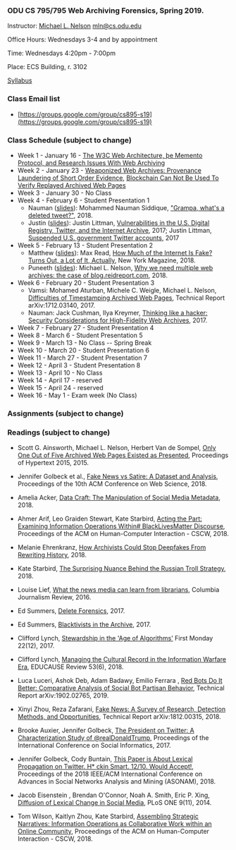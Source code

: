 ### ODU CS 795/795 Web Archiving Forensics, Spring 2019.
Instructor: [Michael L. Nelson](http://www.cs.odu.edu/~mln/) <mln@cs.odu.edu> 

Office Hours: Wednesdays 3-4 and by appointment

Time: Wednesdays 4:20pm - 7:00pm

Place: ECS Building, r. 3102

[Syllabus](https://raw.githubusercontent.com/phonedude/cs895-s19/master/syllabus.txt)

### Class Email list
* [https://groups.google.com/group/cs895-s19](https://groups.google.com/group/cs895-s19)

### Class Schedule (subject to change)
* Week 1 - January 16 - [The W3C Web Architecture, þe Memento Protocol, and Research Issues With Web Archiving](https://raw.githubusercontent.com/phonedude/cs895-s19/master/slides/week-01-web-arch-memento.pptx)
* Week 2 - January 23 - [Weaponized Web Archives: Provenance Laundering of Short Order Evidence](https://www.slideshare.net/phonedude/weaponized-web-archives-provenance-laundering-of-short-order-evidence-121503918), [Blockchain Can Not Be Used To Verify Replayed Archived Web Pages](https://www.slideshare.net/phonedude/blockchain-can-not-be-used-to-verify-replayed-archived-web-pages-125618706)
* Week 3 - January 30 - No Class
* Week 4 - February 6 - Student Presentation 1
  * Nauman ([slides](https://github.com/phonedude/cs895-s19/blob/master/assignments/siddique/week-04-presentation/GrampaDeletedTweets.pptx)): Mohammed Nauman Siddique, ["Grampa, what's a deleted tweet?"](https://ws-dl.blogspot.com/2018/04/2018-04-23-grampa-whats-deleted-tweet.html), 2018.
  * Justin ([slides](https://github.com/phonedude/cs895-s19/blob/master/assignments/whitlock/week-04-presentation/GovAccountVulnerabilities.pptx)): Justin Littman, [Vulnerabilities in the U.S. Digital Registry, Twitter, and the Internet Archive](https://gwu-libraries.github.io/sfm-ui/posts/2017-11-06-vulnerabilities), 2017; Justin Littman, [Suspended U.S. government Twitter accounts](https://gwu-libraries.github.io/sfm-ui/posts/2017-11-04-digital-registry), 2017
* Week 5 - February 13 - Student Presentation 2
  * Matthew ([slides](https://github.com/phonedude/cs895-s19/blob/master/assignments/stevenson/week-05-presentation/HowMuchoftheInternetIsFake.pptx)): Max Read, [How Much of the Internet Is Fake? Turns Out, a Lot of It, Actually](http://nymag.com/intelligencer/2018/12/how-much-of-the-internet-is-fake.html), New York Magazine, 2018.
  * Puneeth ([slides](https://github.com/phonedude/cs895-s19/blob/master/assignments/bikkasandra/week-05-presentation/WhyDoWeNeedMultipleWebArchives.pptx)):  Michael L. Nelson, [Why we need multiple web archives: the case of blog.reidreport.com](https://ws-dl.blogspot.com/2018/04/2018-04-24-why-we-need-multiple-web.html), 2018.
* Week 6 - February 20 - Student Presentation 3
  * Vamsi: Mohamed Aturban, Michele C. Weigle, Michael L. Nelson, [Difficulties of Timestamping Archived Web Pages](https://arxiv.org/abs/1712.03140), Technical Report arXiv:1712.03140, 2017.
  * Nauman: Jack Cushman, Ilya Kreymer, [Thinking like a hacker: Security Considerations for High-Fidelity Web Archives](http://labs.rhizome.org/presentations/security.html), 2017.
* Week 7 - February 27 - Student Presentation 4
* Week 8 - March 6 - Student Presentation 5
* Week 9 - March 13 - No Class -- Spring Break
* Week 10 - March 20 - Student Presentation 6
* Week 11 - March 27 - Student Presentation 7
* Week 12 - April 3 - Student Presentation 8
* Week 13 - April 10 - No Class
* Week 14 - April 17 - reserved
* Week 15 - April 24 - reserved
* Week 16 - May 1 - Exam week (No Class)

### Assignments (subject to change)

### Readings (subject to change)


* Scott G. Ainsworth, Michael L. Nelson, Herbert Van de Sompel, [Only One Out of Five Archived Web Pages Existed as Presented](https://ws-dl.blogspot.com/2015/12/2015-12-08-evaluating-temporal.html), Proceedings of Hypertext 2015, 2015.

* Jennifer Golbeck et al., [Fake News vs Satire: A Dataset and Analysis](https://github.com/jgolbeck/fakenews), Proceedings of the 10th ACM Conference on Web Science, 2018.

* Amelia Acker, [Data Craft: The Manipulation of Social Media Metadata](https://datasociety.net/output/data-craft/), 2018.

* Ahmer Arif, Leo Graiden Stewart, Kate Starbird, [Acting the Part: Examining Information Operations Within# BlackLivesMatter Discourse](https://doi.org/10.1145/3274289), Proceedings of the ACM on Human-Computer Interaction - CSCW, 2018.

* Melanie Ehrenkranz, [How Archivists Could Stop Deepfakes From Rewriting History](https://gizmodo.com/how-archivists-could-stop-deepfakes-from-rewriting-hist-1829666009), 2018.

* Kate Starbird, [The Surprising Nuance Behind the Russian Troll Strategy](https://medium.com/s/story/the-trolls-within-how-russian-information-operations-infiltrated-online-communities-691fb969b9e40), 2018.

* Louise Lief, [What the news media can learn from librarians](https://www.cjr.org/innovations/librarians_journalism_lessons.php), Columbia Journalism Review, 2016.

* Ed Summers, [Delete Forensics](https://inkdroid.org/2017/08/18/delete-forensics/), 2017.

* Ed Summers, [Blacktivists in the Archive](https://news.docnow.io/blacktivists-in-the-archive-71c807aa247e), 2017.

* Clifford Lynch, [Stewardship in the 'Age of Algorithms'](https://journals.uic.edu/ojs/index.php/fm/article/view/8097/6583) First Monday 22(12), 2017.

* Clifford Lynch, [Managing the Cultural Record in the Information Warfare Era](https://er.educause.edu/articles/2018/10/managing-the-cultural-record-in-the-information-warfare-era), EDUCAUSE Review 53(6), 2018.

* Luca Luceri, Ashok Deb, Adam Badawy, Emilio Ferrara , [Red Bots Do It Better: Comparative Analysis of Social Bot Partisan Behavior](https://arxiv.org/abs/1902.02765), Technical Report arXiv:1902.02765, 2019. 

* Xinyi Zhou, Reza Zafarani, [Fake News: A Survey of Research, Detection Methods, and Opportunities](https://arxiv.org/abs/1812.00315),  Technical Report arXiv:1812.00315, 2018.

* Brooke Auxier, Jennifer Golbeck, [The President on Twitter: A Characterization Study of @realDonaldTrump](https://scholar.google.com/scholar?oi=bibs&cluster=1302982240224928510&btnI=1&hl=en), Proceedings of the International Conference on Social Informatics, 2017.

* Jennifer Golbeck, Cody Buntain, [This Paper is About Lexical Propagation on Twitter. H* ckin Smart. 12/10. Would Accept!](https://scholar.google.com/scholar?oi=bibs&cluster=209679957075183025&btnI=1&hl=en), Proceedings of the 2018 IEEE/ACM International Conference on Advances in Social Networks Analysis and Mining (ASONAM), 2018.

* Jacob Eisenstein , Brendan O'Connor, Noah A. Smith, Eric P. Xing, [Diffusion of Lexical Change in Social Media](https://doi.org/10.1371/journal.pone.0113114), PLoS ONE 9(11), 2014.

* Tom Wilson, Kaitlyn Zhou, Kate Starbird, [Assembling Strategic Narratives: Information Operations as Collaborative Work within an Online Community](https://scholar.google.com/scholar?oi=bibs&hl=en&cluster=1080639935923696339), Proceedings of the ACM on Human-Computer Interaction - CSCW, 2018.
